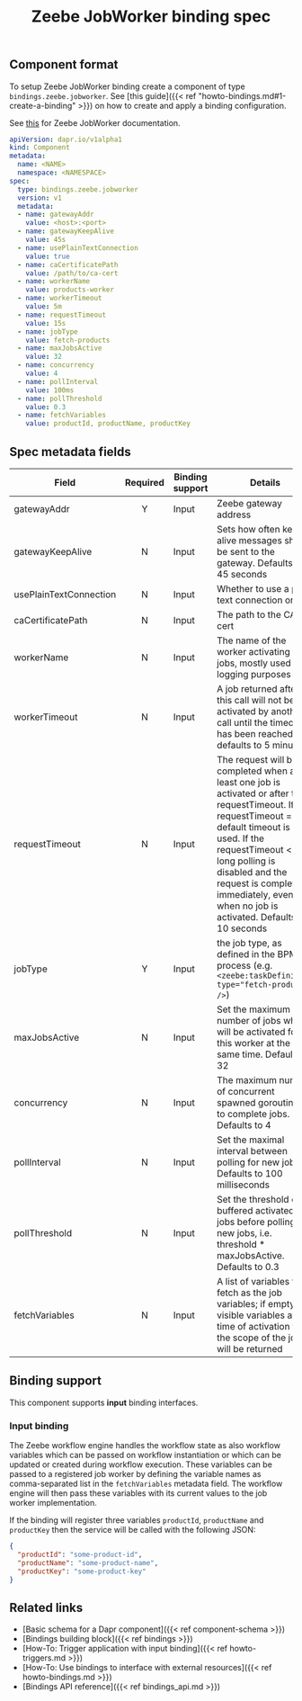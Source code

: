 ﻿---
type: docs
title: "Zeebe JobWorker binding spec"
linkTitle: "Zeebe JobWorker"
description: "Detailed documentation on the Zeebe JobWorker binding component"
---

## Component format

To setup Zeebe JobWorker binding create a component of type `bindings.zeebe.jobworker`. See [this guide]({{< ref "howto-bindings.md#1-create-a-binding" >}}) on how to create and apply a binding configuration.

See [this](https://docs.camunda.io/docs/product-manuals/concepts/job-workers) for Zeebe JobWorker documentation.

```yaml
apiVersion: dapr.io/v1alpha1
kind: Component
metadata:
  name: <NAME>
  namespace: <NAMESPACE>
spec:
  type: bindings.zeebe.jobworker
  version: v1
  metadata:
  - name: gatewayAddr
    value: <host>:<port>
  - name: gatewayKeepAlive
    value: 45s
  - name: usePlainTextConnection
    value: true
  - name: caCertificatePath
    value: /path/to/ca-cert
  - name: workerName
    value: products-worker
  - name: workerTimeout
    value: 5m
  - name: requestTimeout
    value: 15s
  - name: jobType
    value: fetch-products
  - name: maxJobsActive
    value: 32
  - name: concurrency
    value: 4
  - name: pollInterval
    value: 100ms
  - name: pollThreshold
    value: 0.3
  - name: fetchVariables
    value: productId, productName, productKey
```

## Spec metadata fields

| Field                  | Required | Binding support | Details                                                                                                                                                                                                                                                                                                 | Example                              |
| ---------------------- |:--------:| --------------- | ------------------------------------------------------------------------------------------------------------------------------------------------------------------------------------------------------------------------------------------------------------------------------------------------------- | ------------------------------------ |
| gatewayAddr            |    Y     | Input           | Zeebe gateway address                                                                                                                                                                                                                                                                                   | `localhost:26500`                    |
| gatewayKeepAlive       |    N     | Input           | Sets how often keep alive messages should be sent to the gateway. Defaults to 45 seconds                                                                                                                                                                                                                | `45s`                                |
| usePlainTextConnection |    N     | Input           | Whether to use a plain text connection or not                                                                                                                                                                                                                                                           | `true,false`                         |
| caCertificatePath      |    N     | Input           | The path to the CA cert                                                                                                                                                                                                                                                                                 | `/path/to/ca-cert`                   |
| workerName             |    N     | Input           | The name of the worker activating the jobs, mostly used for logging purposes                                                                                                                                                                                                                            | `products-worker`                    |
| workerTimeout          |    N     | Input           | A job returned after this call will not be activated by another call until the timeout has been reached; defaults to 5 minutes                                                                                                                                                                          | `5m`                                 |
| requestTimeout         |    N     | Input           | The request will be completed when at least one job is activated or after the requestTimeout. If the requestTimeout = 0, a default timeout is used. If the requestTimeout < 0, long polling is disabled and the request is completed immediately, even when no job is activated. Defaults to 10 seconds | `30s`                                |
| jobType                |    Y     | Input           | the job type, as defined in the BPMN process (e.g. `<zeebe:taskDefinition type="fetch-products" />`)                                                                                                                                                                                              | `fetch-products`                     |
| maxJobsActive          |    N     | Input           | Set the maximum number of jobs which will be activated for this worker at the same time. Defaults to 32                                                                                                                                                                                                 | `32`                                 |
| concurrency            |    N     | Input           | The maximum number of concurrent spawned goroutines to complete jobs. Defaults to 4                                                                                                                                                                                                                     | `4`                                  |
| pollInterval           |    N     | Input           | Set the maximal interval between polling for new jobs. Defaults to 100 milliseconds                                                                                                                                                                                                                     | `100ms`                              |
| pollThreshold          |    N     | Input           | Set the threshold of buffered activated jobs before polling for new jobs, i.e. threshold * maxJobsActive. Defaults to 0.3                                                                                                                                                                               | `0.3`                                |
| fetchVariables         |    N     | Input           | A list of variables to fetch as the job variables; if empty, all visible variables at the time of activation for the scope of the job will be returned                                                                                                                                                  | `productId, productName, productKey` |

## Binding support

This component supports **input** binding interfaces.

### Input binding

The Zeebe workflow engine handles the workflow state as also workflow variables which can be passed on workflow instantiation or which can be updated or created during workflow execution. These variables can be passed to a registered job worker by defining the variable names as comma-separated list in the `fetchVariables` metadata field. The workflow engine will then pass these variables with its current values to the job worker implementation.

If the binding will register three variables `productId`, `productName` and `productKey` then the service will be called with the following JSON:

```json
{
  "productId": "some-product-id",  
  "productName": "some-product-name",  
  "productKey": "some-product-key"  
}
```

## Related links

- [Basic schema for a Dapr component]({{< ref component-schema >}})
- [Bindings building block]({{< ref bindings >}})
- [How-To: Trigger application with input binding]({{< ref howto-triggers.md >}})
- [How-To: Use bindings to interface with external resources]({{< ref howto-bindings.md >}})
- [Bindings API reference]({{< ref bindings_api.md >}})
